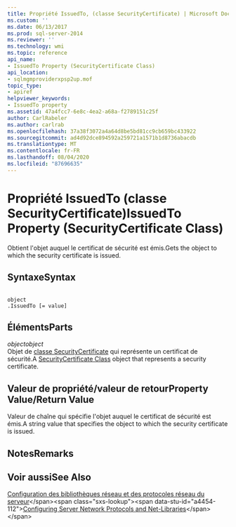 ```yaml
---
title: Propriété IssuedTo, (classe SecurityCertificate) | Microsoft Docs
ms.custom: ''
ms.date: 06/13/2017
ms.prod: sql-server-2014
ms.reviewer: ''
ms.technology: wmi
ms.topic: reference
api_name:
- IssuedTo Property (SecurityCertificate Class)
api_location:
- sqlmgmproviderxpsp2up.mof
topic_type:
- apiref
helpviewer_keywords:
- IssuedTo property
ms.assetid: 47a4fcc7-6e8c-4ea2-a68a-f2789151c25f
author: CarlRabeler
ms.author: carlrab
ms.openlocfilehash: 37a38f3072a4a64d8be5bd81cc9cb659bc433922
ms.sourcegitcommit: ad4d92dce894592a259721a1571b1d8736abacdb
ms.translationtype: MT
ms.contentlocale: fr-FR
ms.lasthandoff: 08/04/2020
ms.locfileid: "87696635"
---
```

# <a name="issuedto-property-securitycertificate-class"></a><span data-ttu-id="a4454-102">Propriété IssuedTo (classe SecurityCertificate)</span><span class="sxs-lookup"><span data-stu-id="a4454-102">IssuedTo Property (SecurityCertificate Class)</span></span>
  <span data-ttu-id="a4454-103">Obtient l'objet auquel le certificat de sécurité est émis.</span><span class="sxs-lookup"><span data-stu-id="a4454-103">Gets the object to which the security certificate is issued.</span></span>  
  
## <a name="syntax"></a><span data-ttu-id="a4454-104">Syntaxe</span><span class="sxs-lookup"><span data-stu-id="a4454-104">Syntax</span></span>  
  
```  
  
object  
.IssuedTo [= value]  
```  
  
## <a name="parts"></a><span data-ttu-id="a4454-105">Éléments</span><span class="sxs-lookup"><span data-stu-id="a4454-105">Parts</span></span>  
 <span data-ttu-id="a4454-106">*object*</span><span class="sxs-lookup"><span data-stu-id="a4454-106">*object*</span></span>  
 <span data-ttu-id="a4454-107">Objet de [classe SecurityCertificate](securitycertificate-class.md) qui représente un certificat de sécurité.</span><span class="sxs-lookup"><span data-stu-id="a4454-107">A [SecurityCertificate Class](securitycertificate-class.md) object that represents a security certificate.</span></span>  
  
## <a name="property-valuereturn-value"></a><span data-ttu-id="a4454-108">Valeur de propriété/valeur de retour</span><span class="sxs-lookup"><span data-stu-id="a4454-108">Property Value/Return Value</span></span>  
 <span data-ttu-id="a4454-109">Valeur de chaîne qui spécifie l'objet auquel le certificat de sécurité est émis.</span><span class="sxs-lookup"><span data-stu-id="a4454-109">A string value that specifies the object to which the security certificate is issued.</span></span>  
  
## <a name="remarks"></a><span data-ttu-id="a4454-110">Notes</span><span class="sxs-lookup"><span data-stu-id="a4454-110">Remarks</span></span>  
  
## <a name="see-also"></a><span data-ttu-id="a4454-111">Voir aussi</span><span class="sxs-lookup"><span data-stu-id="a4454-111">See Also</span></span>  
 <span data-ttu-id="a4454-112">[Configuration des bibliothèques réseau et des protocoles réseau du serveur](https://msdn.microsoft.com/library/ms177485\(v=sql.100\).aspx)</span><span class="sxs-lookup"><span data-stu-id="a4454-112">[Configuring Server Network Protocols and Net-Libraries](https://msdn.microsoft.com/library/ms177485\(v=sql.100\).aspx)</span></span>  
  
  
